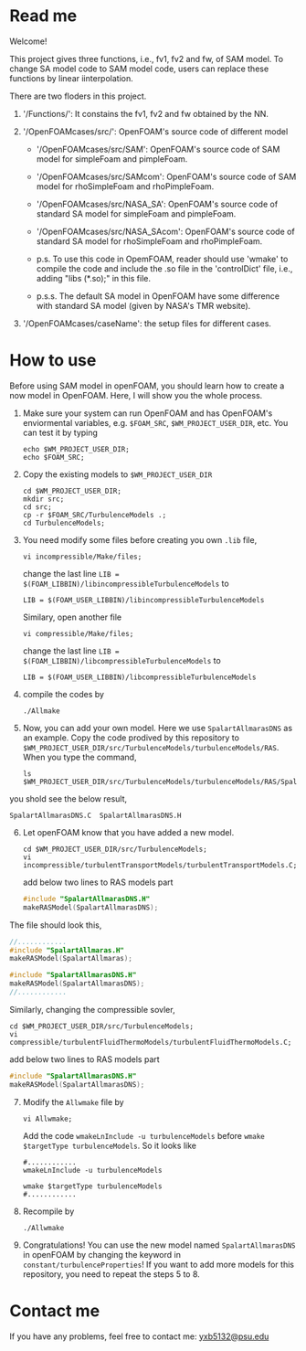 # Read me

Welcome!

This project gives three functions, i.e., fv1, fv2 and fw, of SAM model.
To change SA model code to SAM model code, users can replace these functions by linear iinterpolation.

There are two floders in this project.

1. '/Functions/': It constains the fv1, fv2 and fw obtained by the NN. 

2. '/OpenFOAMcases/src/': OpenFOAM's source code of different model

    * '/OpenFOAMcases/src/SAM': OpenFOAM's source code of SAM model for simpleFoam and pimpleFoam.

    * '/OpenFOAMcases/src/SAMcom': OpenFOAM's source code of SAM model for rhoSimpleFoam and rhoPimpleFoam.

    * '/OpenFOAMcases/src/NASA_SA': OpenFOAM's source code of standard SA model for simpleFoam and pimpleFoam.

    * '/OpenFOAMcases/src/NASA_SAcom': OpenFOAM's source code of standard SA model for rhoSimpleFoam and rhoPimpleFoam.

    * p.s. To use this code in OpemFOAM, reader should use 'wmake' to compile the code and include the .so file in the 'controlDict' file, i.e., adding "libs (*.so);" in this file.

    * p.s.s. The default SA model in OpenFOAM have some difference with standard SA model (given by NASA's TMR website).

3. '/OpenFOAMcases/caseName': the setup files for different cases.

# How to use

Before using SAM model in openFOAM, you should learn how to create a now model in OpenFOAM.
Here, I will show you the whole process.

1. Make sure your system can run OpenFOAM and has OpenFOAM's enviormental variables, e.g. `$FOAM_SRC`, `$WM_PROJECT_USER_DIR`, etc.
You can test it by typing
  
   ```shell
   echo $WM_PROJECT_USER_DIR;
   echo $FOAM_SRC;
   ```
   

2. Copy the existing models to `$WM_PROJECT_USER_DIR`

   ```shell
   cd $WM_PROJECT_USER_DIR;
   mkdir src;
   cd src;
   cp -r $FOAM_SRC/TurbulenceModels .;
   cd TurbulenceModels;
   ```
   
3. You need modify some files before creating you own `.lib` file,
   ```shell
   vi incompressible/Make/files;
   ```
   change the last line `LIB = $(FOAM_LIBBIN)/libincompressibleTurbulenceModels` to
   ```shell
   LIB = $(FOAM_USER_LIBBIN)/libincompressibleTurbulenceModels
   ```
   Similary, open another file
   ```shell
   vi compressible/Make/files;
   ```
   change the last line `LIB = $(FOAM_LIBBIN)/libcompressibleTurbulenceModels` to
   ```shell
   LIB = $(FOAM_USER_LIBBIN)/libcompressibleTurbulenceModels
   ```

4. compile the codes by
   ```shell
   ./Allmake
   ``` 
   
5. Now, you can add your own model. Here we use `SpalartAllmarasDNS` as an example.
Copy the code prodived by this repository to `$WM_PROJECT_USER_DIR/src/TurbulenceModels/turbulenceModels/RAS`.
When you type the command,
   ```shell
   ls $WM_PROJECT_USER_DIR/src/TurbulenceModels/turbulenceModels/RAS/SpalartAllmarasDNS
   ``` 
you shold see the below result,
   ```shell
   SpalartAllmarasDNS.C  SpalartAllmarasDNS.H
   ``` 
   
6. Let openFOAM know that you have added a new model.
   ```shell
   cd $WM_PROJECT_USER_DIR/src/TurbulenceModels;
   vi incompressible/turbulentTransportModels/turbulentTransportModels.C;
   ``` 
   add below two lines to RAS models part
   ```cpp
   #include "SpalartAllmarasDNS.H"
   makeRASModel(SpalartAllmarasDNS);
   ``` 

The file should look this,
   ```cpp
   //............ 
   #include "SpalartAllmaras.H"
   makeRASModel(SpalartAllmaras);
   
   #include "SpalartAllmarasDNS.H"
   makeRASModel(SpalartAllmarasDNS);
   //............
   ```
   
Similarly, changing the compressible sovler,
   ```shell
   cd $WM_PROJECT_USER_DIR/src/TurbulenceModels;
   vi compressible/turbulentFluidThermoModels/turbulentFluidThermoModels.C;
   ```
   add below two lines to RAS models part
   ```cpp
   #include "SpalartAllmarasDNS.H"
   makeRASModel(SpalartAllmarasDNS);
   ```
   
7. Modify the `Allwmake` file by
   ```shell
   vi Allwmake;
   ```
   Add the code `wmakeLnInclude -u turbulenceModels` before `wmake $targetType turbulenceModels`.
   So it looks like
   ```shell
   #............
   wmakeLnInclude -u turbulenceModels
   
   wmake $targetType turbulenceModels
   #............
   ```

8. Recompile by 
   ```shell
   ./Allwmake
   ```
   
9. Congratulations! You can use the new model named `SpalartAllmarasDNS` in openFOAM by changing the keyword in `constant/turbulenceProperties`!
If you want to add more models for this repository, you need to repeat the steps 5 to 8.

# Contact me

If you have any problems, feel free to contact me: yxb5132@psu.edu
